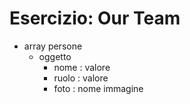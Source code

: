 # Esercizio: Our Team

- array persone
    - oggetto
        - nome : valore
        - ruolo : valore
        - foto : nome immagine
